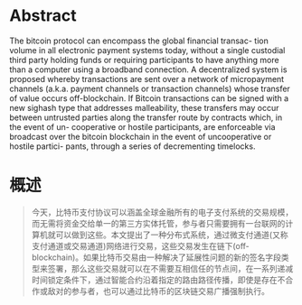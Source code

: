 
# Abstract
The bitcoin protocol can encompass the global financial transac- tion volume in all electronic payment systems today, without a single custodial third party holding funds or requiring participants to have anything more than a computer using a broadband connection. A decentralized system is proposed whereby transactions are sent over a network of micropayment channels (a.k.a. payment channels or transaction channels) whose transfer of value occurs off-blockchain. If Bitcoin transactions can be signed with a new sighash type that addresses malleability, these transfers may occur between untrusted parties along the transfer route by contracts which, in the event of un- cooperative or hostile participants, are enforceable via broadcast over the bitcoin blockchain in the event of uncooperative or hostile partici- pants, through a series of decrementing timelocks.

# 概述

> 今天，比特币支付协议可以涵盖全球金融所有的电子支付系统的交易规模，而无需将资金交给单一的第三方实体托管，参与者只需要拥有一台联网的计算机就可以做到这些。本文提出了一种分布式系统，通过微支付通道(又称支付通道或交易通道)网络进行交易，这些交易发生在链下(off-blockchain)。如果比特币交易由一种解决了延展性问题的新的签名字段类型来签署，那么这些交易就可以在不需要互相信任的节点间，在一系列递减时间锁定条件下，通过智能合约沿着指定的路由路径传播，即使是存在不合作或敌对的参与者，也可以通过比特币的区块链交易广播强制执行。
